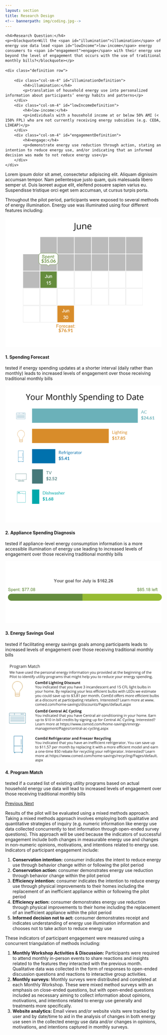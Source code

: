 ```yaml
---
layout: section
title: Research Design
<!-- bannerpath: img/coding.jpg-->
---
```


<div class="research-question">

	<h4>Research Question:</h4>
	<p><blockquote>Will the <span id="illumination">illumination</span> of energy use data lead <span id="lowIncome">low-income</span> energy consumers to <span id="engagement">engage</span> with their energy use beyond the level of engagement that occurs with the use of traditional monthly bills?</blockquote></p>

	<div class="definition row">
		
		<div class="col-sm-4" id="illuminationDefinition">
			<h4>illumination:</h4>
			<p>translation of household energy use into personalized information about participants’ energy habits and patterns</p>
		</div>
		<div class="col-sm-4" id="lowIncomeDefinition">
			<h4>low-income:</h4>
			<p>individuals with a household income at or below 50% AMI (< 150% FPL) who are not currently receiving energy subsidies (e.g. CEDA, LIHEAP)</p>
		</div>
		<div class="col-sm-4" id="engagementDefinition">
			<h4>engage:</h4>
			<p>demonstrate energy use reduction through action, stating an intention to reduce energy use, and/or indicating that an informed decision was made to not reduce energy use</p>
		</div>
	</div> 

</div>

<p>Lorem ipsum dolor sit amet, consectetur adipiscing elit. Aliquam dignissim accumsan tempor. Nam pellentesque justo quam, quis malesuada libero semper ut. Duis laoreet augue elit, eleifend posuere sapien varius eu. Suspendisse tristique orci eget sem accumsan, ut cursus turpis porta.</p>

<p>Throughout the pilot period, participants were exposed to several methods of energy illumination. Energy use was illuminated using four different features including:</p>

<div id="carousel-example-generic" class="carousel slide">

  <!-- Wrapper for slides -->
  <div class="carousel-inner" role="listbox">
    <div class="item active">
      	<div class="row">
      		<div class="col-sm-6">
      			<img src="img/spending-forecast.jpg" class="img-responsive" alt="spending forecast example">
	      	</div>
	      	<div class="col-sm-6">
	        	<h4>1. Spending Forecast</h4>
				<p>tested if energy spending updates at a shorter interval (daily rather than monthly) leads to increased levels of engagement over those receiving traditional monthly bills</p>
	      	</div>
	    </div>
    </div>
    <div class="item">
      <div class="row">
      		<div class="col-sm-6">
      			<img src="img/appliance-diagnosis.jpg" class="img-responsive" alt="spending forecast example">
	      	</div>
	      	<div class="col-sm-6">
	        	<h4>2. Appliance Spending Diagnosis</h4>
				<p>tested if appliance-level energy consumption information is a more accessible illumination of energy use leading to increased levels of engagement over those receiving traditional monthly bills</p>
	      	</div>
	    </div>
    </div>
    <div class="item">
      <div class="row">
      		<div class="col-sm-6">
      			<img src="img/goal-setting.png" class="img-responsive" alt="spending forecast example">
	      	</div>
	      	<div class="col-sm-6">
	        	<h4>3. Energy Savings Goal</h4>
				<p>tested if facilitating energy savings goals among participants leads to increased levels of engagement over those receiving traditional monthly bills</p>
	      	</div>
	    </div>
    </div>
    <div class="item">
      <div class="row">
      		<div class="col-sm-6">
      			<img src="img/program-match.jpg" class="img-responsive" alt="spending forecast example">
	      	</div>
	      	<div class="col-sm-6">
	        	<h4>4. Program Match</h4>
				<p>tested if a curated list of existing utility programs based on actual household energy use data will lead to increased levels of engagement over those receiving traditional monthly bills</p>
	      	</div>
	    </div>
    </div>
  </div>

  <!-- Controls -->
  <a class="left carousel-control" href="#carousel-example-generic" role="button" data-slide="prev">
    <span class="glyphicon glyphicon-chevron-left" aria-hidden="true"></span>
    <span class="sr-only">Previous</span>
  </a>
  <a class="right carousel-control" href="#carousel-example-generic" role="button" data-slide="next">
    <span class="glyphicon glyphicon-chevron-right" aria-hidden="true"></span>
    <span class="sr-only">Next</span>
  </a>
</div>



<p>Results of the pilot will be evaluated using a mixed methods approach. Taking a mixed methods approach involves employing both qualitative and quantitative strategies of inquiry (e.g. numeric information like energy use data collected concurrently to text information through open-ended survey questions). This approach will be used because the indicators of successful engagement include both changes in measurable energy use and changes in non-numeric opinions, motivations, and intentions related to energy use. Indicators of participant engagement include:</p>

<ol>
	<li><strong>Conservation intention:</strong> consumer indicates the intent to reduce energy use through behavior change within or following the pilot period</li>
	<li><strong>Conservation action:</strong> consumer demonstrates energy use reduction through behavior change within the pilot period</li>
	<li><strong>Efficiency intention:</strong> consumer indicates the intention to reduce energy use through physical improvements to their homes including the replacement of an inefficient appliance within or following the pilot period</li>
	<li><strong>Efficiency action:</strong> consumer demonstrates energy use reduction through physical improvements to their home including the replacement of an inefficient appliance within the pilot period</li>
	<li><strong>Informed decision not to act:</strong> consumer demonstrates receipt and indicates understanding of energy use illumination information and chooses not to take action to reduce energy use</li>
</ol>

<p>These indicators of participant engagement were measured using a concurrent triangulation of methods including:</p>

<ol>
	<li><strong>Monthly Workshop Activities & Discussion:</strong> Participants were required to attend monthly in-person events to share reactions and insights related to the features they interacted with the previous month. Qualitative data was collected in the form of responses to open-ended discussion questions and reactions to interactive group activities. </li>
	<li><strong>Monthly surveys:</strong> Monthly surveys were distributed and completed at each Monthly Workshop. These were mixed method surveys with an emphasis on close-ended questions, but with open-ended questions included as necessary aiming to collect information about opinions, motivations, and intentions related to energy use generally and treatments more specifically.</li>
	<li><strong>Website analytics:</strong> Email views and/or website visits were tracked by user and by date/time to aid in the analysis of changes in both energy use seen in the collected energy use data and/or changes in opinions, motivations, and intentions captured in monthly surveys.</li>
</ol>



<script>
	$('#illuminationDefinition').fadeIn(400);

	$('#lowIncomeDefinition').fadeIn(2400);

	$('#engagementDefinition').fadeIn(3000);

</script>